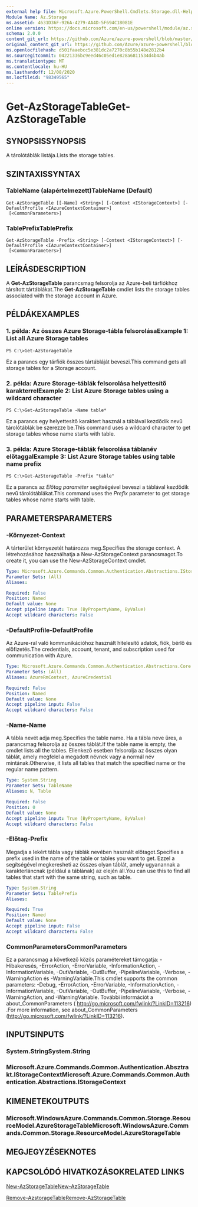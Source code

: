 ```yaml
---
external help file: Microsoft.Azure.PowerShell.Cmdlets.Storage.dll-Help.xml
Module Name: Az.Storage
ms.assetid: 4631D36F-926A-4279-AA4D-5F694C18081E
online version: https://docs.microsoft.com/en-us/powershell/module/az.storage/get-azstoragetable
schema: 2.0.0
content_git_url: https://github.com/Azure/azure-powershell/blob/master/src/Storage/Storage.Management/help/Get-AzStorageTable.md
original_content_git_url: https://github.com/Azure/azure-powershell/blob/master/src/Storage/Storage.Management/help/Get-AzStorageTable.md
ms.openlocfilehash: d501faaebcc5e381dc2a7270c8b55b148e2812b4
ms.sourcegitcommit: 04221336bc9eed46c05ed1e828a6811534d4b4ab
ms.translationtype: MT
ms.contentlocale: hu-HU
ms.lasthandoff: 12/08/2020
ms.locfileid: "98349565"
---
```

# <span data-ttu-id="b5e97-101">Get-AzStorageTable</span><span class="sxs-lookup"><span data-stu-id="b5e97-101">Get-AzStorageTable</span></span>

## <span data-ttu-id="b5e97-102">SYNOPSIS</span><span class="sxs-lookup"><span data-stu-id="b5e97-102">SYNOPSIS</span></span>
<span data-ttu-id="b5e97-103">A tárolótáblák listája.</span><span class="sxs-lookup"><span data-stu-id="b5e97-103">Lists the storage tables.</span></span>

## <span data-ttu-id="b5e97-104">SZINTAXIS</span><span class="sxs-lookup"><span data-stu-id="b5e97-104">SYNTAX</span></span>

### <span data-ttu-id="b5e97-105">TableName (alapértelmezett)</span><span class="sxs-lookup"><span data-stu-id="b5e97-105">TableName (Default)</span></span>
```
Get-AzStorageTable [[-Name] <String>] [-Context <IStorageContext>] [-DefaultProfile <IAzureContextContainer>]
 [<CommonParameters>]
```

### <span data-ttu-id="b5e97-106">TablePrefix</span><span class="sxs-lookup"><span data-stu-id="b5e97-106">TablePrefix</span></span>
```
Get-AzStorageTable -Prefix <String> [-Context <IStorageContext>] [-DefaultProfile <IAzureContextContainer>]
 [<CommonParameters>]
```

## <span data-ttu-id="b5e97-107">LEÍRÁS</span><span class="sxs-lookup"><span data-stu-id="b5e97-107">DESCRIPTION</span></span>
<span data-ttu-id="b5e97-108">A **Get-AzStorageTable** parancsmag felsorolja az Azure-beli tárfiókhoz társított tártáblákat.</span><span class="sxs-lookup"><span data-stu-id="b5e97-108">The **Get-AzStorageTable** cmdlet lists the storage tables associated with the storage account in Azure.</span></span>

## <span data-ttu-id="b5e97-109">PÉLDÁK</span><span class="sxs-lookup"><span data-stu-id="b5e97-109">EXAMPLES</span></span>

### <span data-ttu-id="b5e97-110">1. példa: Az összes Azure Storage-tábla felsorolása</span><span class="sxs-lookup"><span data-stu-id="b5e97-110">Example 1: List all Azure Storage tables</span></span>
```
PS C:\>Get-AzStorageTable
```

<span data-ttu-id="b5e97-111">Ez a parancs egy tárfiók összes tártábláját beveszi.</span><span class="sxs-lookup"><span data-stu-id="b5e97-111">This command gets all storage tables for a Storage account.</span></span>

### <span data-ttu-id="b5e97-112">2. példa: Azure Storage-táblák felsorolása helyettesítő karakterrel</span><span class="sxs-lookup"><span data-stu-id="b5e97-112">Example 2: List Azure Storage tables using a wildcard character</span></span>
```
PS C:\>Get-AzStorageTable -Name table*
```

<span data-ttu-id="b5e97-113">Ez a parancs egy helyettesítő karaktert használ a táblával kezdődik nevű tárolótáblák be szerezze be.</span><span class="sxs-lookup"><span data-stu-id="b5e97-113">This command uses a wildcard character to get storage tables whose name starts with table.</span></span>

### <span data-ttu-id="b5e97-114">3. példa: Azure Storage-táblák felsorolása táblanév előtaggal</span><span class="sxs-lookup"><span data-stu-id="b5e97-114">Example 3: List Azure Storage tables using table name prefix</span></span>
```
PS C:\>Get-AzStorageTable -Prefix "table"
```

<span data-ttu-id="b5e97-115">Ez a parancs az *Előtag paraméter* segítségével beveszi a táblával kezdődik nevű tárolótáblákat.</span><span class="sxs-lookup"><span data-stu-id="b5e97-115">This command uses the *Prefix* parameter to get storage tables whose name starts with table.</span></span>

## <span data-ttu-id="b5e97-116">PARAMETERS</span><span class="sxs-lookup"><span data-stu-id="b5e97-116">PARAMETERS</span></span>

### <span data-ttu-id="b5e97-117">-Környezet</span><span class="sxs-lookup"><span data-stu-id="b5e97-117">-Context</span></span>
<span data-ttu-id="b5e97-118">A tárterület környezetét határozza meg.</span><span class="sxs-lookup"><span data-stu-id="b5e97-118">Specifies the storage context.</span></span>
<span data-ttu-id="b5e97-119">A létrehozásához használhatja a New-AzStorageContext parancsmagot.</span><span class="sxs-lookup"><span data-stu-id="b5e97-119">To create it, you can use the New-AzStorageContext cmdlet.</span></span>

```yaml
Type: Microsoft.Azure.Commands.Common.Authentication.Abstractions.IStorageContext
Parameter Sets: (All)
Aliases:

Required: False
Position: Named
Default value: None
Accept pipeline input: True (ByPropertyName, ByValue)
Accept wildcard characters: False
```

### <span data-ttu-id="b5e97-120">-DefaultProfile</span><span class="sxs-lookup"><span data-stu-id="b5e97-120">-DefaultProfile</span></span>
<span data-ttu-id="b5e97-121">Az Azure-ral való kommunikációhoz használt hitelesítő adatok, fiók, bérlő és előfizetés.</span><span class="sxs-lookup"><span data-stu-id="b5e97-121">The credentials, account, tenant, and subscription used for communication with Azure.</span></span>

```yaml
Type: Microsoft.Azure.Commands.Common.Authentication.Abstractions.Core.IAzureContextContainer
Parameter Sets: (All)
Aliases: AzureRmContext, AzureCredential

Required: False
Position: Named
Default value: None
Accept pipeline input: False
Accept wildcard characters: False
```

### <span data-ttu-id="b5e97-122">-Name</span><span class="sxs-lookup"><span data-stu-id="b5e97-122">-Name</span></span>
<span data-ttu-id="b5e97-123">A tábla nevét adja meg.</span><span class="sxs-lookup"><span data-stu-id="b5e97-123">Specifies the table name.</span></span>
<span data-ttu-id="b5e97-124">Ha a tábla neve üres, a parancsmag felsorolja az összes táblát.</span><span class="sxs-lookup"><span data-stu-id="b5e97-124">If the table name is empty, the cmdlet lists all the tables.</span></span>
<span data-ttu-id="b5e97-125">Ellenkező esetben felsorolja az összes olyan táblát, amely megfelel a megadott névnek vagy a normál név mintának.</span><span class="sxs-lookup"><span data-stu-id="b5e97-125">Otherwise, it lists all tables that match the specified name or the regular name pattern.</span></span>

```yaml
Type: System.String
Parameter Sets: TableName
Aliases: N, Table

Required: False
Position: 0
Default value: None
Accept pipeline input: True (ByPropertyName, ByValue)
Accept wildcard characters: False
```

### <span data-ttu-id="b5e97-126">-Előtag</span><span class="sxs-lookup"><span data-stu-id="b5e97-126">-Prefix</span></span>
<span data-ttu-id="b5e97-127">Megadja a lekért tábla vagy táblák nevében használt előtagot.</span><span class="sxs-lookup"><span data-stu-id="b5e97-127">Specifies a prefix used in the name of the table or tables you want to get.</span></span>
<span data-ttu-id="b5e97-128">Ezzel a segítségével megkeresheti az összes olyan táblát, amely ugyanannak a karakterláncnak (például a táblának) az elején áll.</span><span class="sxs-lookup"><span data-stu-id="b5e97-128">You can use this to find all tables that start with the same string, such as table.</span></span>

```yaml
Type: System.String
Parameter Sets: TablePrefix
Aliases:

Required: True
Position: Named
Default value: None
Accept pipeline input: False
Accept wildcard characters: False
```

### <span data-ttu-id="b5e97-129">CommonParameters</span><span class="sxs-lookup"><span data-stu-id="b5e97-129">CommonParameters</span></span>
<span data-ttu-id="b5e97-130">Ez a parancsmag a következő közös paramétereket támogatja: -Hibakeresés, -ErrorAction, -ErrorVariable, -InformationAction, -InformationVariable, -OutVariable, -OutBuffer, -PipelineVariable, -Verbose, -WarningAction és -WarningVariable.</span><span class="sxs-lookup"><span data-stu-id="b5e97-130">This cmdlet supports the common parameters: -Debug, -ErrorAction, -ErrorVariable, -InformationAction, -InformationVariable, -OutVariable, -OutBuffer, -PipelineVariable, -Verbose, -WarningAction, and -WarningVariable.</span></span> <span data-ttu-id="b5e97-131">További információt a about_CommonParameters ( http://go.microsoft.com/fwlink/?LinkID=113216) .</span><span class="sxs-lookup"><span data-stu-id="b5e97-131">For more information, see about_CommonParameters (http://go.microsoft.com/fwlink/?LinkID=113216).</span></span>

## <span data-ttu-id="b5e97-132">INPUTS</span><span class="sxs-lookup"><span data-stu-id="b5e97-132">INPUTS</span></span>

### <span data-ttu-id="b5e97-133">System.String</span><span class="sxs-lookup"><span data-stu-id="b5e97-133">System.String</span></span>

### <span data-ttu-id="b5e97-134">Microsoft.Azure.Commands.Common.Authentication.Absztrakt.IStorageContext</span><span class="sxs-lookup"><span data-stu-id="b5e97-134">Microsoft.Azure.Commands.Common.Authentication.Abstractions.IStorageContext</span></span>

## <span data-ttu-id="b5e97-135">KIMENETEK</span><span class="sxs-lookup"><span data-stu-id="b5e97-135">OUTPUTS</span></span>

### <span data-ttu-id="b5e97-136">Microsoft.WindowsAzure.Commands.Common.Storage.ResourceModel.AzureStorageTable</span><span class="sxs-lookup"><span data-stu-id="b5e97-136">Microsoft.WindowsAzure.Commands.Common.Storage.ResourceModel.AzureStorageTable</span></span>

## <span data-ttu-id="b5e97-137">MEGJEGYZÉSEK</span><span class="sxs-lookup"><span data-stu-id="b5e97-137">NOTES</span></span>

## <span data-ttu-id="b5e97-138">KAPCSOLÓDÓ HIVATKOZÁSOK</span><span class="sxs-lookup"><span data-stu-id="b5e97-138">RELATED LINKS</span></span>

[<span data-ttu-id="b5e97-139">New-AzStorageTable</span><span class="sxs-lookup"><span data-stu-id="b5e97-139">New-AzStorageTable</span></span>](./New-AzStorageTable.md)

[<span data-ttu-id="b5e97-140">Remove-AzstorageTable</span><span class="sxs-lookup"><span data-stu-id="b5e97-140">Remove-AzStorageTable</span></span>](./Remove-AzStorageTable.md)


